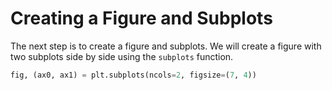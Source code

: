# Creating a Figure and Subplots

The next step is to create a figure and subplots. We will create a figure with two subplots side by side using the `subplots` function.

```python
fig, (ax0, ax1) = plt.subplots(ncols=2, figsize=(7, 4))
```
